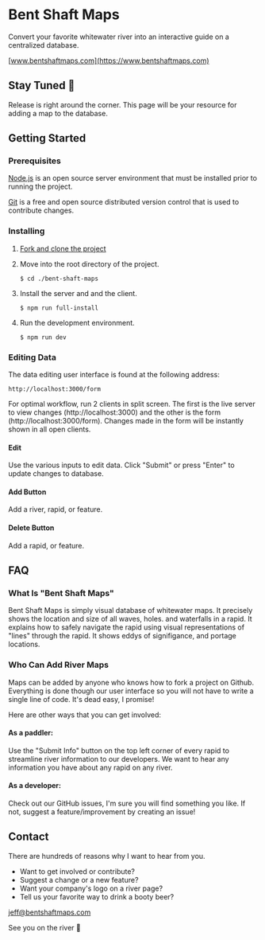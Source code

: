 # Bent Shaft Maps

Convert your favorite whitewater river into an interactive guide on a centralized database.

[www.bentshaftmaps.com](https://www.bentshaftmaps.com)

## Stay Tuned :construction:

Release is right around the corner. This page will be your resource for adding a map to the database.

## Getting Started

### Prerequisites

[Node.js](https://nodejs.org/en/download/) is an open source server environment that must be installed prior to running the project.

[Git](https://git-scm.com/) is a free and open source distributed version control that is used to contribute changes.

### Installing

1. [Fork and clone the project](https://help.github.com/en/github/getting-started-with-github/fork-a-repo)

2. Move into the root directory of the project.

   `$ cd ./bent-shaft-maps`

3. Install the server and and the client.

   `$ npm run full-install`

4. Run the development environment.

   `$ npm run dev`

### Editing Data

The data editing user interface is found at the following address:

`http://localhost:3000/form`

For optimal workflow, run 2 clients in split screen. The first is the live server to view changes (http://localhost:3000) and the other is the form (http://localhost:3000/form). Changes made in the form will be instantly shown in all open clients.

#### Edit

Use the various inputs to edit data. Click "Submit" or press "Enter" to update changes to database.

#### Add Button

Add a river, rapid, or feature.

#### Delete Button

Add a rapid, or feature.

## FAQ

### What Is "Bent Shaft Maps"

Bent Shaft Maps is simply visual database of whitewater maps. It precisely shows the location and size of all waves, holes. and waterfalls in a rapid. It explains how to safely navigate the rapid using visual representations of "lines" through the rapid. It shows eddys of signifigance, and portage locations.

### Who Can Add River Maps

Maps can be added by anyone who knows how to fork a project on Github. Everything is done though our user interface so you will not have to write a single line of code. It's dead easy, I promise!

Here are other ways that you can get involved:

#### As a paddler:

Use the "Submit Info" button on the top left corner of every rapid to streamline river information to our developers. We want to hear any information you have about any rapid on any river.

#### As a developer:

Check out our GitHub issues, I'm sure you will find something you like. If not, suggest a feature/improvement by creating an issue!

## Contact

There are hundreds of reasons why I want to hear from you.

- Want to get involved or contribute?
- Suggest a change or a new feature?
- Want your company's logo on a river page?
- Tell us your favorite way to drink a booty beer?

jeff@bentshaftmaps.com

See you on the river :ocean:
